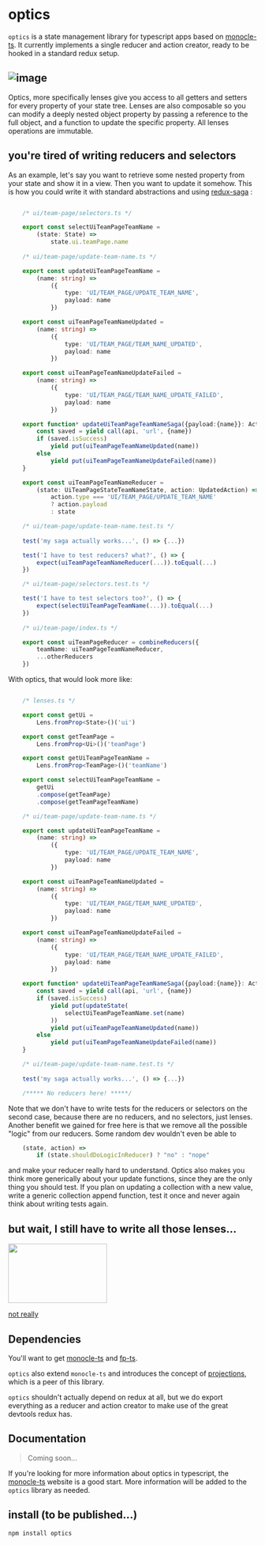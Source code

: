 # optics

`optics` is a state management library for typescript apps based on [monocle-ts](https://github.com/gcanti/monocle-ts). It currently implements a single reducer and action creator, ready to be hooked in a standard redux setup. 

## ![image](https://media.tenor.com/images/74eae4ff92a933aaecf5b968aed5818d/tenor.gif)

Optics, more specifically lenses give you access to all getters and setters for every property of your state tree. Lenses are also composable so you can modify a deeply nested object property by passing a reference to the full object, and a function to update the specific property. All lenses operations are immutable.

## you're tired of writing reducers and selectors

As an example, let's say you want to retrieve some nested property from your state and show it in a view. Then you want to update it somehow. This is how you could write it with standard abstractions and using [redux-saga](https://github.com/redux-saga/redux-saga) :

```typescript

    /* ui/team-page/selectors.ts */

    export const selectUiTeamPageTeamName =
        (state: State) =>
            state.ui.teamPage.name
            
    /* ui/team-page/update-team-name.ts */

    export const updateUiTeamPageTeamName =
        (name: string) =>
            ({
                type: 'UI/TEAM_PAGE/UPDATE_TEAM_NAME',
                payload: name
            })

    export const uiTeamPageTeamNameUpdated =
        (name: string) =>
            ({
                type: 'UI/TEAM_PAGE/TEAM_NAME_UPDATED',
                payload: name
            })

    export const uiTeamPageTeamNameUpdateFailed =
        (name: string) =>
            ({
                type: 'UI/TEAM_PAGE/TEAM_NAME_UPDATE_FAILED',
                payload: name
            })

    export function* updateUiTeamPageTeamNameSaga({payload:{name}}: Action) {
        const saved = yield call(api, 'url', {name})
        if (saved.isSuccess)
            yield put(uiTeamPageTeamNameUpdated(name))
        else
            yield put(uiTeamPageTeamNameUpdateFailed(name))
    }

    export const uiTeamPageTeamNameReducer =
        (state: UiTeamPageStateTeamNameState, action: UpdatedAction) =>
            action.type === 'UI/TEAM_PAGE/UPDATE_TEAM_NAME'
            ? action.payload
            : state

    /* ui/team-page/update-team-name.test.ts */
    
    test('my saga actually works...', () => {...})

    test('I have to test reducers? what?', () => {
        expect(uiTeamPageTeamNameReducer(...)).toEqual(...)
    })

    /* ui/team-page/selectors.test.ts */

    test('I have to test selectors too?', () => {
        expect(selectUiTeamPageTeamName(...)).toEqual(...)
    })
    
    /* ui/team-page/index.ts */

    export const uiTeamPageReducer = combineReducers({
        teamName: uiTeamPageTeamNameReducer,
        ...otherReducers
    })
```

With optics, that would look more like:

```typescript

    /* lenses.ts */

    export const getUi =
        Lens.fromProp<State>()('ui')

    export const getTeamPage =
        Lens.fromProp<Ui>()('teamPage') 

    export const getUiTeamPageTeamName =
        Lens.fromProp<TeamPage>()('teamName')

    export const selectUiTeamPageTeamName =
        getUi
        .compose(getTeamPage)
        .compose(getTeamPageTeamName)

    /* ui/team-page/update-team-name.ts */

    export const updateUiTeamPageTeamName =
        (name: string) =>
            ({
                type: 'UI/TEAM_PAGE/UPDATE_TEAM_NAME',
                payload: name
            })

    export const uiTeamPageTeamNameUpdated =
        (name: string) =>
            ({
                type: 'UI/TEAM_PAGE/TEAM_NAME_UPDATED',
                payload: name
            })

    export const uiTeamPageTeamNameUpdateFailed =
        (name: string) =>
            ({
                type: 'UI/TEAM_PAGE/TEAM_NAME_UPDATE_FAILED',
                payload: name
            })

    export function* updateUiTeamPageTeamNameSaga({payload:{name}}: Action) {
        const saved = yield call(api, 'url', {name})
        if (saved.isSuccess)
            yield put(updateState(
                selectUiTeamPageTeamName.set(name)
            ))
            yield put(uiTeamPageTeamNameUpdated(name))
        else
            yield put(uiTeamPageTeamNameUpdateFailed(name))
    }

    /* ui/team-page/update-team-name.test.ts */
    
    test('my saga actually works...', () => {...})

    /***** No reducers here! *****/
```

Note that we don't have to write tests for the reducers or selectors on the second case, because there are no reducers, and no selectors, just lenses.
Another benefit we gained for free here is that we remove all the possible "logic" from our reducers. Some random dev wouldn't even be able to 
```typescript
    (state, action) =>
        if (state.shouldDoLogicInReducer) ? "no" : "nope"
```
and make your reducer really hard to understand.
Optics also makes you think more generically about your update functions, since they are the only thing you should test. If you plan on updating a collection with a new value, write a generic collection append function, test it once and never again think about writing tests again.

## but wait, I still have to write all those lenses...
<img src="https://media.giphy.com/media/l1KVaj5UcbHwrBMqI/source.gif" width="200" height="120" />

[not really]([https://](https://github.com/optics/optics-gen))

## Dependencies

You'll want to get [monocle-ts](https://github.com/gcanti/monocle-ts) and [fp-ts](https://github.com/gcanti/fp-ts).

`optics` also extend `monocle-ts` and introduces the concept of [projections](https://github.com/optics/projections), which is a peer of this library.

`optics` shouldn't actually depend on redux at all, but we do export everything as a reducer and action creator to make use of the great devtools redux has.

## Documentation

> Coming soon...

If you're looking for more information about optics in typescript, the [monocle-ts](https://github.com/gcanti/monocle-ts) website is a good start. More information will be added to the `optics` library as needed.

## install (to be published...)

`npm install optics`
